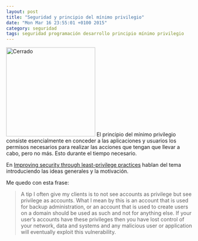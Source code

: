 ```yaml
---
layout: post
title: "Seguridad y principio del mínimo privilegio"
date: "Mon Mar 16 23:55:01 +0100 2015"
category: seguridad
tags: seguridad programación desarrollo principio mínimo privilegio 
---
```



<a href="https://www.flickr.com/photos/fernand0/2706273148/" title="Puerta"><img src="https://farm4.staticflickr.com/3227/2706273148_61b7a2f96c_m.jpg" width="240"  alt="Cerrado"></a> 
El principio del mínimo privilegio consiste esencialmente en conceder a las aplicaciones y usuarios los permisos necesarios para realizar las acciones que tengan que llevar a cabo, pero no más. Esto durante el tiempo necesario.

En [Improving security through least-privilege practices](http://www.windowsecurity.com/articles-tutorials/authentication_and_encryption/improving-security-through-least-privilege-practices.html) hablan del tema introduciendo las ideas generales y la motivación. 

Me quedo con esta frase:

> A tip I often give my clients is to not see accounts as privilege but see privilege as accounts. What I mean by this is an account that is used for backup administration, or an account that is used to create users on a domain should be used as such and not for anything else. If your user’s accounts have these privileges then you have lost control of your network, data and systems and any malicious user or application will eventually exploit this vulnerability.
